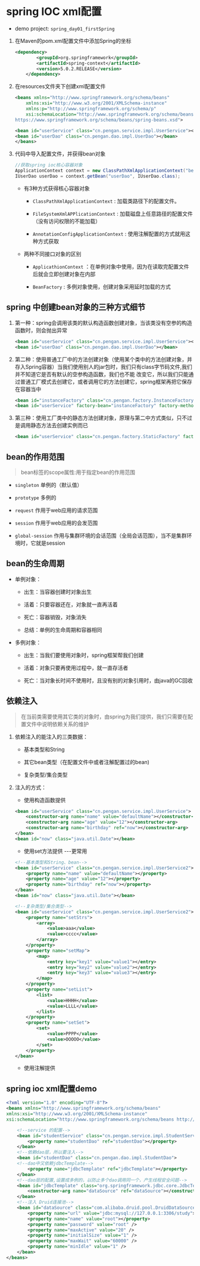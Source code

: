 # spring IOC xml配置  

* demo project: `spring_day01_firstSpring`

1. 在Maven的pom.xml配置文件中添加Spring的坐标

    ```xml
    <dependency>
            <groupId>org.springframework</groupId>
            <artifactId>spring-context</artifactId>
            <version>5.0.2.RELEASE</version>
        </dependency>
    ```

2. 在resources文件夹下创建xml配置文件

    ```xml
    <beans xmlns="http://www.springframework.org/schema/beans"
        xmlns:xsi="http://www.w3.org/2001/XMLSchema-instance"
        xmlns:p="http://www.springframework.org/schema/p"
        xsi:schemaLocation="http://www.springframework.org/schema/beans
    https://www.springframework.org/schema/beans/spring-beans.xsd">

    <bean id="userService" class="cn.pengan.service.impl.UserService"></bean>
    <bean id="userDao" class="cn.pengan.dao.impl.UserDao"></bean>
    </beans>
    ```

3. 代码中导入配置文件，并获得bean对象

    ```java
    //获取spring ioc核心容器对象
    ApplicationContext context = new ClassPathXmlApplicationContext("bean.xml");
    IUserDao userDao = context.getBean("userDao", IUserDao.class);
    ```

    * 有3种方式获得核心容器对象
        * `ClassPathXmlApplicationContext` : 加载类路径下的配置文件。

        * `FileSystemXmlAPPlicationContext` : 加载磁盘上任意路径的配置文件（没有访问权限的不能加载）

        * `AnnotationConfigApplicationContext` : 使用注解配置的方式就用这种方式获取

    * 两种不同接口对象的区别
        * `ApplicathionContext` ：在单例对象中使用，因为在读取完配置文件后就会立即创建对象在内部

        * `BeanFactory` : 多例对象使用，创建对象采用延时加载的方式

## spring 中创建bean对象的三种方式细节

1. 第一种：spring会调用该类的默认构造函数创建对象，当该类没有空参的构造函数时，则会抛出异常

    ```xml
    <bean id="userService" class="cn.pengan.service.impl.UserService"></bean>
    <bean id="userDao" class="cn.pengan.dao.impl.UserDao"></bean>
    ```

2. 第二种：使用普通工厂中的方法创建对象（使用某个类中的方法创建对象，并存入Spring容器）当我们使用别人的jar包时，我们只有class字节码文件,我们并不知道它是否有默认的空参构造函数，我们也不能
改变它，所以我们只能通过普通工厂模式去创建它，或者调用它的方法创建它，spring框架再把它保存在容器当中

    ```xml
    <bean id="instanceFactory" class="cn.pengan.factory.InstanceFactory"></bean>
    <bean id="userService" factory-bean="instanceFactory" factory-method="getUserService"></bean>
    ```

3. 第三种：使用工厂类中的静态方法创建对象，原理与第二中方式类似，只不过是调用静态方法去创建实例而已

    ```xml
    <bean id="userService" class="cn.pengan.factory.StaticFactory" factory-method="getUserService"></bean>
    ```

## bean的作用范围

> bean标签的scope属性:用于指定bean的作用范围

* `singleton` 单例的（默认值）

* `prototype` 多例的

* `request` 作用于web应用的请求范围

* `session` 作用于web应用的会发范围

* `global-session` 作用与集群环境的会话范围（全局会话范围），当不是集群环境时，它就是session

## bean的生命周期

* 单例对象：

  * 出生：当容器创建时对象出生

  * 活着：只要容器还在，对象就一直再活着

  * 死亡：容器销毁，对象消失

  * 总结：单例的生命周期和容器相同

* 多例对象：

  * 出生：当我们要使用对象时，spring框架帮我们创建
  
  * 活着：对象只要再使用过程中，就一直存活者

  * 死亡：当对象长时间不使用时，且没有别的对象引用时，由java的GC回收

## 依赖注入

> 在当前类需要使用其它类的对象时，由spring为我们提供，我们只需要在配置文件中说明依赖关系的维护

1. 依赖注入的能注入的三类数据：

    * 基本类型和String

    * 其它bean类型（在配置文件中或者注解配置过的bean)

    * 复杂类型/集合类型

2. 注入的方式：

    * 使用构造函数提供

    ```xml
    <bean id="userService" class="cn.pengan.service.impl.UserService">
        <constructor-arg name="name" value="defaultName"></constructor-arg>
        <constructor-arg name="age" value="12"></constructor-arg>
        <constructor-arg name="birthday" ref="now"></constructor-arg>
    </bean>
    <bean id="now" class="java.util.Date"></bean>
    ```

    * 使用set方法提供   ---更常用

    ```xml
    <!--基本类型和String、bean-->
    <bean id="userService" class="cn.pengan.service.impl.UserService2">
        <property name="name" value="defaultName"></property>
        <property name="age" value="12"></property>
        <property name="birthday" ref="now"></property>
    </bean>
    <bean id="now" class="java.util.Date"></bean>

    <!--复杂类型/集合类型-->
    <bean id="userService" class="cn.pengan.service.impl.UserService2">
        <property name="setStrs">
            <array>
                <value>aaa</value>
                <value>cccc</value>
            </array>
        </property>
        <property name="setMap">
            <map>
                <entry key="key1" value="value1"></entry>
                <entry key="key2" value="value2"></entry>
                <entry key="key3" value="value3"></entry>
            </map>
        </property>
        <property name="setList">
            <list>
                <value>HHHH</value>
                <value>LLLL</value>
            </list>
        </property>
        <property name="setSet">
            <set>
                <value>PPPP</value>
                <value>OOOOO</value>
            </set>
        </property>
    </bean>
    ```

    * 使用注解提供

## spring ioc xml配置demo  

```xml
<?xml version="1.0" encoding="UTF-8"?>
<beans xmlns="http://www.springframework.org/schema/beans"
xmlns:xsi="http://www.w3.org/2001/XMLSchema-instance"
xsi:schemaLocation="http://www.springframework.org/schema/beans http://www.springframework.org/schema/beans/spring-beans.xsd">

    <!--service 的配置-->
    <bean id="studentService" class="cn.pengan.service.impl.StudentService">
        <property name="studentDao" ref="studentDao"></property>
    </bean>
    <!--依赖dao层，所以要注入-->
    <bean id="studentDao" class="cn.pengan.dao.impl.StudentDao">
    <!--dao中又依赖jdbcTemplate-->
        <property name="jdbcTemplate" ref="jdbcTemplate"></property>
    </bean>
    <!--dao层的配置,设置成多例的，以防止多个dao调用同一个，产生线程安全问题-->
    <bean id="jdbcTemplate" class="org.springframework.jdbc.core.JdbcTemplate" scope="prototype">
        <constructor-arg name="dataSource" ref="dataSource"></constructor-arg>
    </bean>
    <!--注入 Druid连接池-->
    <bean id="dataSource" class="com.alibaba.druid.pool.DruidDataSource">
        <property name="url" value="jdbc:mysql://127.0.0.1:3306/study"></property>
        <property name="name" value="root"></property>
        <property name="password" value="root" />
        <property name="maxActive" value="20" />  
        <property name="initialSize" value="1" />
        <property name="maxWait" value="60000" />
        <property name="minIdle" value="1" />
    </bean>
</beans>
```  

